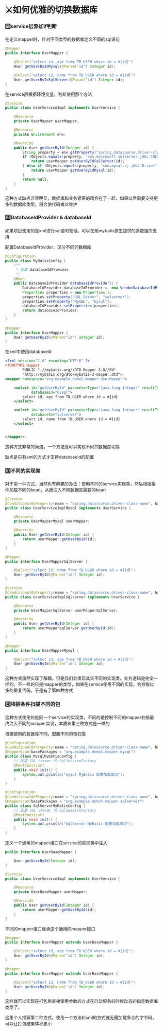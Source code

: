 # ⚔️如何优雅的切换数据库

### 1️⃣service层添加if判断

在定义mapper时，针对不同类型的数据库定义不同的sql语句

```java
@Mapper
public interface UserMapper {

    @Select("select id, age from TB_USER where id = #{id}")
    User getUserByIdMysql(@Param("id") Integer id);

    @Select("select id, name from TB_USER where id = #{id}")
    User getUserByIdSqlServer(@Param("id") Integer id);
}
```

在service层根据环境变量，判断使用那个方法

```java
@Service
public class UserServiceImpl implements UserService {

    @Resource
    private UserMapper userMapper;

    @Resource
    private Environment env;

    @Override
    public User getUserById(Integer id) {
        String property = env.getProperty("spring.datasource.driver-class-name");
        if (Objects.equals(property, "com.microsoft.sqlserver.jdbc.SQLServerDriver")) {
            return userMapper.getUserByIdSqlServer(id);
        } else if (Objects.equals(property, "com.mysql.cj.jdbc.Driver")) {
            return userMapper.getUserByIdMysql(id);
        }
        return null;
    }
}
```

这种方式缺点非常明显，数据库和业务紧密的耦合在了一起，如果以后需要支持更多的数据库类型，将会使代码难以维护



### 2️⃣DatabaseIdProvider & databaseId

如果项目使用的是xml进行sql语句管理，可以使用mybatis原生提供的多数据库支持

配置DatabaseIdProvider，区分不同的数据库

```java
@Configuration
public class MyBatisConfig {
    /**
     * 配置 databaseIdProvider
     */
    @Bean
    public DatabaseIdProvider databaseIdProvider() {
        DatabaseIdProvider databaseIdProvider =  new VendorDatabaseIdProvider();
        Properties properties = new Properties();
        properties.setProperty("SQL Server", "sqlserver");
        properties.setProperty("MySQL", "mysql");
        databaseIdProvider.setProperties(properties);
        return databaseIdProvider;
    }
}
```

```java
@Mapper
public interface UserMapper {
    User getUserById(@Param("id") Integer id);
}
```

在xml中使用databaseId

```xml
<?xml version="1.0" encoding="UTF-8" ?>
<!DOCTYPE mapper
        PUBLIC "-//mybatis.org//DTD Mapper 3.0//EN"
        "http://mybatis.org/dtd/mybatis-3-mapper.dtd">
<mapper namespace="org.example.demo2.mapper.UserMapper">

    <select id="getUserById" parameterType="java.lang.Integer" resultType="org.example.demo2.entity.User"
            databaseId="mysql">
        select id, age from TB_USER where id = #{id}
    </select>

    <select id="getUserById" parameterType="java.lang.Integer" resultType="org.example.demo2.entity.User"
            databaseId="sqlserver">
        select id, name from TB_USER where id = #{id}
    </select>


</mapper>
```

这种方式非常的简洁，一个方法就可以实现不同的数据库切换

缺点是只有xml的方式才支持databaseId的配置



### 3️⃣不同的实现类

对于第一种方式，当然也有解耦的办法：使用不同的service实现类，然后根据条件加载不同的bean，从而注入不同数据库需要的bean

```java
@Service
@ConditionalOnProperty(name = "spring.datasource.driver-class-name", havingValue = "com.mysql.cj.jdbc.Driver")
public class UserServiceImplMysql implements UserService {

    @Resource
    private UserMapperMysql userMapper;

    @Override
    public User getUserById(Integer id) {
        return userMapper.getUserById(id);
    }
}
```

```java 
@Mapper
public interface UserMapperSqlServer {

    @Select("select id, name from TB_USER where id = #{id}")
    User getUserById(@Param("id") Integer id);
}
```



```java
@Service
@ConditionalOnProperty(name = "spring.datasource.driver-class-name", havingValue = "com.microsoft.sqlserver.jdbc.SQLServerDriver")
public class UserServiceImplSqlserver implements UserService {

    @Resource
    private UserMapperSqlServer userMapperSqlServer;

    @Override
    public User getUserById(Integer id) {
        return userMapperSqlServer.getUserById(id);
    }
}
```

```java
@Mapper
public interface UserMapperMysql {

    @Select("select id, age from TB_USER where id = #{id}")
    User getUserById(@Param("id") Integer id);
}
```

这种方式虽然实现了解耦，但是我们会发现其实不同的实现类，业务逻辑是完全一样的，不一样的只是mapper的类型，如果在service使用不同的实现，会导致过多的重复代码，于是有了第四种方式



### 4️⃣根据条件扫描不同的包

这种方式使用的是同一个service的实现类，不同的是控制不同的mapper扫描最终注入不同的mapper实现，本质和第三种方式是一样的

根据使用的数据库不同，配置不同的包扫描

```java
@Configuration
@ConditionalOnProperty(name = "spring.datasource.driver-class-name", havingValue = "com.mysql.cj.jdbc.Driver")
@MapperScan(basePackages = "org.example.demo4.mapper.mysql")
public class MysqlMyBatisConfig {
    // 配置 SQL Server 的 SqlSessionFactory
    @PostConstruct
    public void init() {
        System.out.println("mysql MyBatis 配置加载成功");
    }
}
```

```java
@Configuration
@ConditionalOnProperty(name = "spring.datasource.driver-class-name", havingValue = "com.microsoft.sqlserver.jdbc.SQLServerDriver")
@MapperScan(basePackages = "org.example.demo4.mapper.sqlserver")
public class SqlServerMyBatisConfig {
    // 配置 SQL Server 的 SqlSessionFactory
    @PostConstruct
    public void init() {
        System.out.println("SqlServer MyBatis 配置加载成功");
    }
}
```

定义一个通用的mapper接口在service的实现类中注入

```java
public interface UserBaseMapper {

    User getUserById(Integer id);
}
```

```java
@Service
public class UserServiceImpl implements UserService {

    @Resource
    private UserBaseMapper userMapper;

    @Override
    public User getUserById(Integer id) {
        return userMapper.getUserById(id);
    }
}

```

不同的mapper接口继承这个通用的mapper接口

```java
@Mapper
public interface UserMapper extends UserBaseMapper {

    @Select("select id, age from TB_USER where id = #{id}")
    User getUserById(@Param("id") Integer id);
}
```

```java
@Mapper
public interface UserMapper extends UserBaseMapper {

    @Select("select id, name from TB_USER where id = #{id}")
    User getUserById(@Param("id") Integer id);
}
```

这样就可以实现在打包后直接使用参数的方式在启动服务的时候动态的指定数据库类型了。



这里个人推荐第二种方式，使用一个方法和xml的方式就无需加载多余的字节码，可以让打包结果体积更小